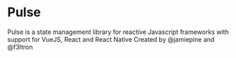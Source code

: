 # Pulse
Pulse is a state management library for reactive Javascript frameworks with support for VueJS, React and React Native
Created by @jamiepine and @f3ltron